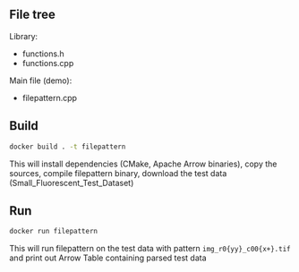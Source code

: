 ## File tree

Library:
- functions.h
- functions.cpp

Main file (demo):
- filepattern.cpp

## Build

```bash
docker build . -t filepattern
```

This will install dependencies (CMake, Apache Arrow binaries), copy the sources, compile filepattern binary, download the test data (Small_Fluorescent_Test_Dataset)

## Run

```bash
docker run filepattern
```

This will run filepattern on the test data with pattern `img_r0{yy}_c00{x+}.tif` and print out Arrow Table containing parsed test data